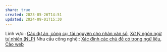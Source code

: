 ```yaml
---
share: true
created: 2023-05-26T14:51
updated: 2024-09-01T15:30
---
```

Lĩnh vực:: [Các dự án, công cụ, tài nguyên cho nhân văn số](../../../L%C4%A9nh%20v%E1%BB%B1c/Nh%C3%A2n%20v%C4%83n%20s%E1%BB%91.md), [Xử lý ngôn ngữ tự nhiên (NLP)](../../../L%C4%A9nh%20v%E1%BB%B1c/X%E1%BB%AD%20l%C3%BD%20ng%C3%B4n%20ng%E1%BB%AF%20t%E1%BB%B1%20nhi%C3%AAn%20(NLP).md)
Nhu cầu công nghệ:: [Xác định các chủ đề có trong ngữ liệu](../../../Nhu%20c%E1%BA%A7u%20c%C3%B4ng%20ngh%E1%BB%87/X%C3%A1c%20%C4%91%E1%BB%8Bnh%20m%E1%BA%ABu%20h%C3%ACnh/X%C3%A1c%20%C4%91%E1%BB%8Bnh%20c%C3%A1c%20ch%E1%BB%A7%20%C4%91%E1%BB%81%20c%C3%B3%20trong%20ng%E1%BB%AF%20li%E1%BB%87u.md), [Cào web](../../../Nhu%20c%E1%BA%A7u%20c%C3%B4ng%20ngh%E1%BB%87/T%E1%BB%B1%20%C4%91%E1%BB%99ng/C%C3%A0o%20web.md)